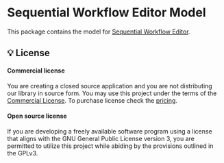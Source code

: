 # Sequential Workflow Editor Model

This package contains the model for [Sequential Workflow Editor](https://github.com/nocode-js/sequential-workflow-editor).

## 💡 License

#### Commercial license

You are creating a closed source application and you are not distributing our library in source form. You may use this project under the terms of the [Commercial License](./LICENSE). To purchase license check the [pricing](https://nocode-js.com/sequential-workflow-editor/pricing).

#### Open source license

If you are developing a freely available software program using a license that aligns with the GNU General Public License version 3, you are permitted to utilize this project while abiding by the provisions outlined in the GPLv3.
